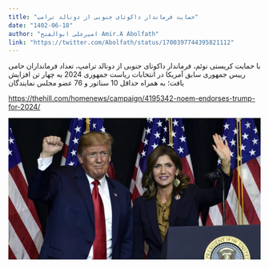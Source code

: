 ```yaml
---
title: "حمایت فرماندار داکوتای جنوبی از دونالد ترامپ"
date: "1402-06-18"
author: "امیرعلی ابوالفتح Amir.A Abolfath"
link: "https://twitter.com/Abolfath/status/1700397744395821112"
---
```


با حمایت کریستی نوئم، فرماندار داکوتای جنوبی از دونالد ترامپ، تعداد فرمانداران حامی رییس جمهوری سابق آمریکا در انتخابات ریاست جمهوری 2024 به چهار تن افزایش یافت؛ به همراه حداقل 10 سناتور و 76 عضو مجلس نمایندگان

https://thehill.com/homenews/campaign/4195342-noem-endorses-trump-for-2024/

![حمایت فرماندار داکوتای جنوبی از دونالد ترامپ](./trump-2024-hemayat.jpg)
